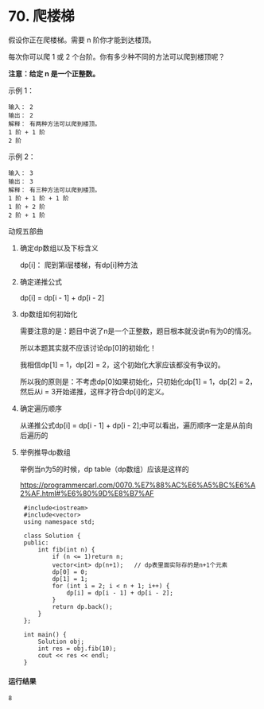 # 70. 爬楼梯
假设你正在爬楼梯。需要 n 阶你才能到达楼顶。

每次你可以爬 1 或 2 个台阶。你有多少种不同的方法可以爬到楼顶呢？

**注意：给定 n 是一个正整数。**

示例 1：

    输入： 2
    输出： 2
    解释： 有两种方法可以爬到楼顶。
    1 阶 + 1 阶
    2 阶
  
示例 2：

    输入： 3
    输出： 3
    解释： 有三种方法可以爬到楼顶。
    1 阶 + 1 阶 + 1 阶
    1 阶 + 2 阶
    2 阶 + 1 阶

动规五部曲

1. 确定dp数组以及下标含义

    dp[i]： 爬到第i层楼梯，有dp[i]种方法
    
2. 确定递推公式

    dp[i] = dp[i - 1] + dp[i - 2] 
    
3. dp数组如何初始化

    需要注意的是：题目中说了n是一个正整数，题目根本就没说n有为0的情况。

    所以本题其实就不应该讨论dp[0]的初始化！
    
    我相信dp[1] = 1，dp[2] = 2，这个初始化大家应该都没有争议的。
    
    所以我的原则是：不考虑dp[0]如果初始化，只初始化dp[1] = 1，dp[2] = 2，然后从i = 3开始递推，这样才符合dp[i]的定义。
    
4. 确定遍历顺序

    从递推公式dp[i] = dp[i - 1] + dp[i - 2];中可以看出，遍历顺序一定是从前向后遍历的
    
5. 举例推导dp数组

    举例当n为5的时候，dp table（dp数组）应该是这样的
    
    https://programmercarl.com/0070.%E7%88%AC%E6%A5%BC%E6%A2%AF.html#%E6%80%9D%E8%B7%AF
    

        #include<iostream>
        #include<vector>
        using namespace std;

        class Solution {
        public:
            int fib(int n) {
                if (n <= 1)return n;
                vector<int> dp(n+1);   // dp表里面实际存的是n+1个元素
                dp[0] = 0;
                dp[1] = 1;
                for (int i = 2; i < n + 1; i++) {
                    dp[i] = dp[i - 1] + dp[i - 2];
                }
                return dp.back();
            }
        };

        int main() {
            Solution obj;
            int res = obj.fib(10);
            cout << res << endl;
        }
                           
#### 运行结果
    8
